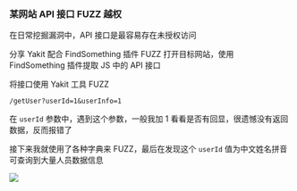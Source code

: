 ### 某网站 API 接口 FUZZ 越权

在日常挖掘漏洞中，API 接口是最容易存在未授权访问

分享 Yakit 配合 FindSomething 插件 FUZZ 打开目标网站，使用 FindSomething 插件提取 JS 中的 API 接口

将接口使用 Yakit 工具 FUZZ

```
/getUser?userId=1&userInfo=1
```

在 `userId` 参数中，遇到这个参数，一般我加 1 看看是否有回显，很遗憾没有返回数据，反而报错了

接下来我就使用了各种字典来 FUZZ，最后在发现这个 `userId` 值为中文姓名拼音可查询到大量人员数据信息

![](https://pic1.imgdb.cn/item/68af20f058cb8da5c85759a7.png)